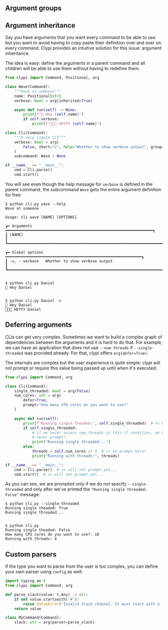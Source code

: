 ## Argument groups

## Argument inheritance

Say you have arguments that you want every command to be able to use but you want to avoid
having to copy paste their definition over and over on every command. Clypi provides an intuitive
solution for this issue: argument inheritance.

The idea is easy: define the arguments in a parent command and all children will be able to use them
without having to redefine them.

<!-- mdtest -->
```python title="cli.py" hl_lines="6 15-17"
from clypi import Command, Positional, arg

class Wave(Command):
    """Wave at someone"""
    name: Positional[str]
    verbose: bool = arg(inherited=True)

    async def run(self) -> None:
        print(f"👋 Hey {self.name}")
        if self.verbose:
            print(f"👋👋👋 HEYYY {self.name}")

class Cli(Command):
    """A very simple CLI"""
    verbose: bool = arg(
        False, short="v", help="Whether to show verbose output", group="global"
    )
    subcommand: Wave | None

if __name__ == "__main__":
    cmd = Cli.parse()
    cmd.start()
```

You will see even though the help message for `verbose` is defined in the parent command,
the subcommand `Wave` gets the entire argument definition for free:

<!-- termynal -->
```
$ python cli.py wave --help
Wave at someone

Usage: cli wave [NAME] [OPTIONS]

┏━ Arguments ━━━━━━━━━━━━━━━━━━━━━━━━━━━━━━━━━━━━━━━━━━━━━━━━━━━━━━━━━━━━━━━━━━┓
┃ [NAME]                                                                       ┃
┗━━━━━━━━━━━━━━━━━━━━━━━━━━━━━━━━━━━━━━━━━━━━━━━━━━━━━━━━━━━━━━━━━━━━━━━━━━━━━━┛

┏━ Global options ━━━━━━━━━━━━━━━━━━━━━━━━━━━━━━━━━━━━━━━━━━━━━━━━━━━━━━━━━━━━━┓
┃ -v, --verbose   Whether to show verbose output                               ┃
┗━━━━━━━━━━━━━━━━━━━━━━━━━━━━━━━━━━━━━━━━━━━━━━━━━━━━━━━━━━━━━━━━━━━━━━━━━━━━━━┛


$ python cli.py Daniel
👋 Hey Daniel


$ python cli.py Daniel -v
👋 Hey Daniel
👋👋👋 HEYYY Daniel
```


## Deferring arguments

CLIs can get very complex. Sometimes we want to build a complex graph of dependencies between the arguments and it is hard to do that. For example, we can have an application that does not use `--num-threads` if `--single-threaded` was provided already. For that, clypi offers `arg(defer=True)`.

The internals are complex but the user experience is quite simple: clypi will not prompt or require this value being passed up until when it's executed.

<!-- mdtest-stdin 5 -->
```python hl_lines="6 17"
from clypi import Command, arg

class Cli(Command):
    single_threaded: bool = arg(False)
    num_cores: int = arg(
        defer=True,
        prompt="How many CPU cores do you want to use?"
    )

    async def run(self):
        print(f"Running single theaded:", self.single_threaded)  # << will not prompt yet...
        if self.single_threaded:
            # if we never access num_threads in this if condition, we will
            # never prompt!
            print("Running single threaded...")
        else:
            threads = self.num_cores // 4  # << we prompt here!
            print("Running with threads:", threads)

if __name__ == "__main__":
    cmd = Cli.parse()  # << will not prompt yet...
    cmd.start()  # << will not prompt yet...
```

As you can see, we are prompted only if we do not specify `--single-threaded` and only
after we've printed the `"Running single threaded: False"` message:

<!-- termynal -->
```
$ python cli.py --single-threaded
Running single theaded: True
Running single threaded...


$ python cli.py
Running single theaded: False
How many CPU cores do you want to use?: 16
Running with threads: 4
```

## Custom parsers

If the type you want to parse from the user is too complex, you can define your own parser
using `config` as well:

<!-- mdtest -->
```python hl_lines="4-7 10"
import typing as t
from clypi import Command, arg

def parse_slack(value: t.Any) -> str:
    if not value.startswith('#'):
        raise ValueError("Invalid Slack channel. It must start with a '#'.")
    return value

class MyCommand(Command):
    slack: str = arg(parser=parse_slack)
```
